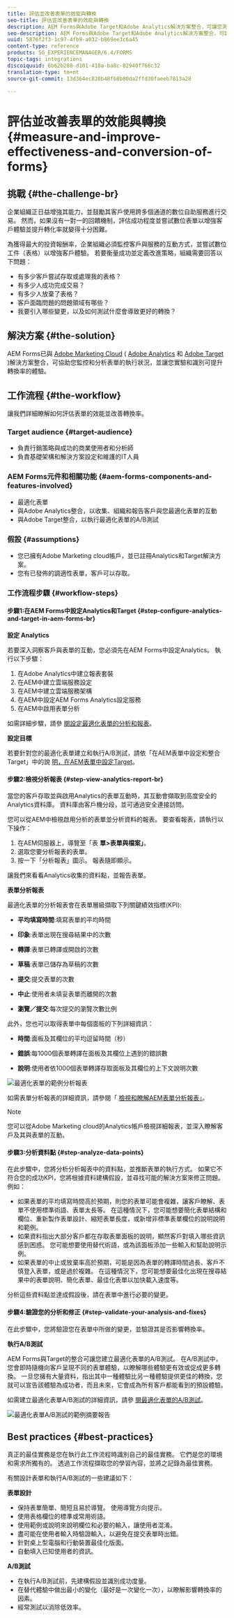 ```yaml
---
title: 評估並改善表單的效能與轉換
seo-title: 評估並改善表單的效能與轉換
description: AEM Forms與Adobe Target和Adobe Analytics解決方案整合，可讓您測量並改善表單的效能和轉換率。
seo-description: AEM Forms與Adobe Target和Adobe Analytics解決方案整合，可讓您測量並改善表單的效能和轉換率。
uuid: 5876f2f3-1c97-4fb9-a032-b869ee3c6a45
content-type: reference
products: SG_EXPERIENCEMANAGER/6.4/FORMS
topic-tags: integrations
discoiquuid: 6b62b280-d101-410a-ba8c-02940f766c32
translation-type: tm+mt
source-git-commit: 13d364ec820b48fb8b80da2ffd30faeeb7813a28

---
```



# 評估並改善表單的效能與轉換 {#measure-and-improve-effectiveness-and-conversion-of-forms}

## 挑戰 {#the-challenge-br}

企業組織正日益增強其能力，並鼓勵其客戶使用跨多個通道的數位自助服務進行交易。 然而，如果沒有一對一的回饋機制，評估成功程度並嘗試數位表單以增強客戶體驗並提升轉化率就變得十分困難。

為獲得最大的投資報酬率，企業組織必須監控客戶與服務的互動方式，並嘗試數位工件（表格）以增強客戶體驗。 若要衡量成功並定義改進策略，組織需要回答以下問題：

* 有多少客戶嘗試存取或處理我的表格？
* 有多少人成功完成交易？
* 有多少人放棄了表格？
* 客戶面臨問題的問題領域有哪些？
* 我要引入哪些變更，以及如何測試什麼會導致更好的轉換？

## 解決方案 {#the-solution}

AEM Forms已與 [Adobe Marketing Cloud](https://www.adobe.com/marketing-cloud.html) ( [Adobe Analytics](https://www.adobe.com/marketing-cloud/web-analytics.html) 和 [Adobe Target](https://www.adobe.com/marketing-cloud/testing-targeting.html) )解決方案整合，可協助您監控和分析表單的執行狀況，並讓您實驗和識別可提升轉換率的體驗。

## 工作流程 {#the-workflow}

讓我們詳細瞭解如何評估表單的效能並改善轉換率。

### Target audience {#target-audience}

* 負責行銷策略與成功的商業使用者和分析師
* 負責基礎架構和解決方案設定和維護的IT人員

### AEM Forms元件和相關功能 {#aem-forms-components-and-features-involved}

* 最適化表單
* 與Adobe Analytics整合，以收集、組織和報告客戶與您最適化表單的互動
* 與Adobe Target整合，以執行最適化表單的A/B測試

### 假設 {#assumptions}

* 您已擁有Adobe Marketing cloud帳戶，並已註冊Analytics和Target解決方案。
* 您有已發佈的調適性表單，客戶可以存取。

### 工作流程步驟 {#workflow-steps}

#### 步驟1:在AEM Forms中設定Analytics和Target {#step-configure-analytics-and-target-in-aem-forms-br}

**設定 Analytics**

若要深入洞察客戶與表單的互動，您必須先在AEM Forms中設定Analytics。 執行以下步驟：

1. 在Adobe Analytics中建立報表套裝
1. 在AEM中建立雲端服務設定
1. 在AEM中建立雲端服務架構
1. 在AEM中設定AEM Forms Analytics設定服務
1. 在AEM中啟用表單分析

如需詳細步驟，請參 [閱設定最適化表單的分析和報表](/help/forms/using/configure-analytics-forms-documents.md)。

**設定目標**

若要針對您的最適化表單建立和執行A/B測試，請依「在AEM表單中設定和整合Target」中的說 [明，在AEM表單中設定Target](/help/forms/using/ab-testing-adaptive-forms.md#p-set-up-and-integrate-target-in-aem-forms-p)。

#### 步驟2:檢視分析報表 {#step-view-analytics-report-br}

當您的客戶存取並與啟用Analytics的表單互動時，其互動會擷取到高度安全的Analytics資料庫。 資料庫由客戶機分段，並可通過安全連接訪問。

您可以從AEM中檢視啟用分析的表單並分析資料的報表。 要查看報表，請執行以下操作：

1. 在AEM伺服器上，導覽至「表 **單>表單與檔案」**。
1. 選取您要分析報表的表單。
1. 按一下「分析報表」圖示。 報表隨即顯示。

讓我們來看看Analytics收集的資料點，並報告表單。

**表單分析報表**

最適化表單的分析報表會在表單層級擷取下列關鍵績效指標(KPI):

* **平均填寫時間**:填寫表單的平均時間
* **印象**:表單出現在搜尋結果中的次數

* **轉譯**:表單已轉譯或開啟的次數
* **草稿**:表單已儲存為草稿的次數

* **提交**:提交表單的次數
* **中止**:使用者未填妥表單而離開的次數
* **瀏覽／提交**:每次提交的瀏覽次數比例

此外，您也可以取得表單中每個面板的下列詳細資訊：

* **時間**:面板及其欄位的平均逗留時間（秒）

* **錯誤**:每1000個表單轉譯在面板及其欄位上遇到的錯誤數

* **說明**:使用者依1000個表單轉譯存取面板及其欄位的上下文說明次數

![最適化表單的範例分析報表](assets/summary-report.png)

如需表單分析報表的詳細資訊，請參閱「 [檢視和瞭解AEM表單分析報表」](/help/forms/using/view-understand-aem-forms-analytics-reports.md)。

>[!NOTE]
>
>您可以從Adobe Marketing cloud的Analytics帳戶檢視詳細報表，並深入瞭解客戶及其與表單的互動。

#### 步驟3:分析資料點 {#step-analyze-data-points}

在此步驟中，您將分析分析報表中的資料點，並推斷表單的執行方式。 如果它不符合您的成功KPI，您將根據資料建構假設，並尋找可能的解決方案來修正問題。 例如：

* 如果表單的平均填寫時間高於預期，則您的表單可能會複雜，讓客戶瞭解、表單不使用標準術語、表單太長等。 在這種情況下，您可能想要簡化表單結構和欄位、重新製作表單設計、縮短表單長度，或新增非標準表單欄位的說明說明和範例。
* 如果資料指出大部分客戶都在存取表單面板的說明，顯然客戶對填入哪些資訊感到困惑。 您可能想要使用替代術語，或為該面板添加一些輸入和幫助說明示例。
* 如果表單的中止或放棄率高於預期，可能是因為表單的轉譯時間過長、客戶不慎登入表單，或是過於複雜。 在這種情況下，您可能想要最佳化出現在搜尋結果中的表單說明、簡化表單、最佳化表單以加快載入速度等。

分析這些資料點並達成假設後，請在表單中進行必要的變更。

#### 步驟4:驗證您的分析和修正 {#step-validate-your-analysis-and-fixes}

在此步驟中，您將驗證您在表單中所做的變更，並驗證其是否影響轉換率。

**執行A/B測試**

AEM Forms與Target的整合可讓您建立最適化表單的A/B測試。 在A/B測試中，您會即時隨機向客戶呈現不同的表單體驗，以瞭解哪些體驗更有效或促成更多轉換。 一旦您擁有大量資料，指出其中一種體驗比另一種體驗提供更佳的轉換，您就可以宣告該體驗為成功者，而且未來，它會成為所有客戶都能看到的預設體驗。

如需建立最適化表單A/B測試的詳細資訊，請參 [閱最適化表單的A/B測試](/help/forms/using/ab-testing-adaptive-forms.md)。

![最適化表單A/B測試的範例摘要報告](assets/ab-test-report-2.png)

## Best practices {#best-practices}

真正的最佳實務是您在執行此工作流程時識別自己的最佳實務。 它們是您的環境和需求所獨有的。 透過工作流程擷取您的學習內容，並將之記錄為最佳實務。

有關設計表單和執行A/B測試的一些建議如下：

**表單設計**

* 保持表單簡單、簡短且易於導覽。 使用導覽方向提示。
* 使用表格欄位的標準或常用術語。
* 使用範例或說明來說明欄位和必要的輸入，讓使用者混淆。
* 盡可能在使用者輸入時驗證輸入，以避免在提交表單時出錯。
* 針對桌上型電腦和行動裝置最佳化版面。
* 自動填入已知使用者的資訊。

**A/B測試**

* 在執行A/B測試前，先建構假設並識別成功度量。
* 在替代體驗中做出最小的變化（最好是一次變化一次），以瞭解影響轉換率的因素。
* 經常測試以消除低效率。

